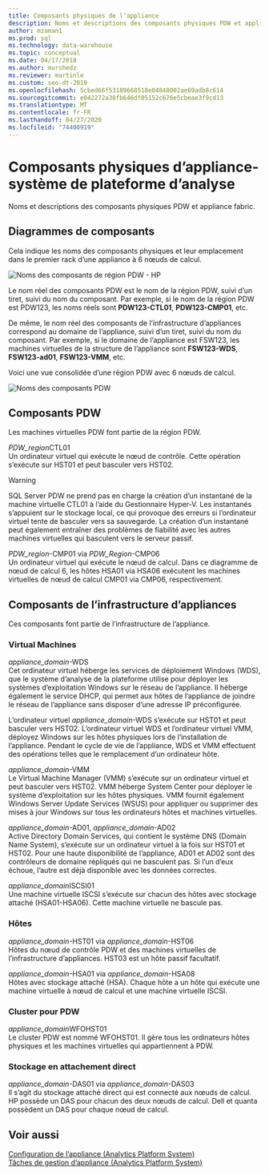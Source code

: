 ```yaml
---
title: Composants physiques de l’appliance
description: Noms et descriptions des composants physiques PDW et appliance fabric.
author: mzaman1
ms.prod: sql
ms.technology: data-warehouse
ms.topic: conceptual
ms.date: 04/17/2018
ms.author: murshedz
ms.reviewer: martinle
ms.custom: seo-dt-2019
ms.openlocfilehash: 5cbed66f53189668518e04848002ae69adb8c614
ms.sourcegitcommit: e042272a38fb646df05152c676e5cbeae3f9cd13
ms.translationtype: MT
ms.contentlocale: fr-FR
ms.lasthandoff: 04/27/2020
ms.locfileid: "74400919"
---
```

# <a name="appliance-physical-components---analytics-platform-system"></a>Composants physiques d’appliance-système de plateforme d’analyse
Noms et descriptions des composants physiques PDW et appliance fabric. 
  
<!-- MISSING LINKS See also [HDInsight Physical Components &#40;Analytics Platform System&#41;](hdinsight-physical-components.md).  -->  
  
## <a name="component-diagrams"></a><a name="diagrams"></a>Diagrammes de composants  
Cela indique les noms des composants physiques et leur emplacement dans le premier rack d’une appliance à 6 nœuds de calcul.  
  
![Noms des composants de région PDW - HP](./media/pdw-and-appliance-fabric-physical-components/APS_HW_ComponentNames-HP.png "APS_HW_ComponentNames-HP")  
  
Le nom réel des composants PDW est le nom de la région PDW, suivi d’un tiret, suivi du nom du composant. Par exemple, si le nom de la région PDW est PDW123, les noms réels sont **PDW123-CTL01**, **PDW123-CMP01**, etc.  
  
De même, le nom réel des composants de l’infrastructure d’appliances correspond au domaine de l’appliance, suivi d’un tiret, suivi du nom du composant. Par exemple, si le domaine de l’appliance est FSW123, les machines virtuelles de la structure de l’appliance sont **FSW123-WDS**, **FSW123-ad01**, **FSW123-VMM**, etc.  
  
Voici une vue consolidée d’une région PDW avec 6 nœuds de calcul.  
  
![Noms des composants PDW](./media/pdw-and-appliance-fabric-physical-components/APS_HW_Names.png "APS_HW_Names")  
  
## <a name="pdw-components"></a><a name="pdw"></a>Composants PDW  
Les machines virtuelles PDW font partie de la région PDW.  
  
*PDW_region*CTL01  
Un ordinateur virtuel qui exécute le nœud de contrôle. Cette opération s’exécute sur HST01 et peut basculer vers HST02.  
  
> [!WARNING]  
> SQL Server PDW ne prend pas en charge la création d’un instantané de la machine virtuelle CTL01 à l’aide du Gestionnaire Hyper-V. Les instantanés s’appuient sur le stockage local, ce qui provoque des erreurs si l’ordinateur virtuel tente de basculer vers sa sauvegarde. La création d’un instantané peut également entraîner des problèmes de fiabilité avec les autres machines virtuelles qui basculent vers le serveur passif.  
  
*PDW_region*-CMP01 via *PDW_Region*-CMP06  
Un ordinateur virtuel qui exécute le nœud de calcul. Dans ce diagramme de nœud de calcul 6, les hôtes HSA01 via HSA06 exécutent les machines virtuelles de nœud de calcul CMP01 via CMP06, respectivement.  
  
## <a name="appliance-fabric-components"></a><a name="fabric"></a>Composants de l’infrastructure d’appliances  
Ces composants font partie de l’infrastructure de l’appliance.  
  
### <a name="virtual-machines"></a>Virtual Machines  
*appliance_domain*-WDS  
Cet ordinateur virtuel héberge les services de déploiement Windows (WDS), que le système d’analyse de la plateforme utilise pour déployer les systèmes d’exploitation Windows sur le réseau de l’appliance. Il héberge également le service DHCP, qui permet aux hôtes de l’appliance de joindre le réseau de l’appliance sans disposer d’une adresse IP préconfigurée.  
  
L’ordinateur virtuel *appliance_domain*-WDS s’exécute sur HST01 et peut basculer vers HST02. L’ordinateur virtuel WDS et l’ordinateur virtuel VMM, déployez Windows sur les hôtes physiques lors de l’installation de l’appliance. Pendant le cycle de vie de l’appliance, WDS et VMM effectuent des opérations telles que le remplacement d’un ordinateur hôte.  
  
*appliance_domain*-VMM  
Le Virtual Machine Manager (VMM) s’exécute sur un ordinateur virtuel et peut basculer vers HST02. VMM héberge System Center pour déployer le système d’exploitation sur les hôtes physiques. VMM fournit également Windows Server Update Services (WSUS) pour appliquer ou supprimer des mises à jour Windows sur tous les ordinateurs hôtes et machines virtuelles.  
  
*appliance_domain*-AD01, *appliance_domain*-AD02  
Active Directory Domain Services, qui contient le système DNS (Domain Name System), s’exécute sur un ordinateur virtuel à la fois sur HST01 et HST02. Pour une haute disponibilité de l’appliance, AD01 et AD02 sont des contrôleurs de domaine répliqués qui ne basculent pas. Si l’un d’eux échoue, l’autre est déjà disponible avec les données correctes.  
  
*appliance_domain*ISCSI01  
Une machine virtuelle ISCSI s’exécute sur chacun des hôtes avec stockage attaché (HSA01-HSA06). Cette machine virtuelle ne bascule pas.  
  
### <a name="hosts"></a>Hôtes  
*appliance_domain*-HST01 via *appliance_domain*-HST06  
Hôtes du nœud de contrôle PDW et des machines virtuelles de l’infrastructure d’appliances. HST03 est un hôte passif facultatif.  
  
*appliance_domain*-HSA01 via *appliance_domain*-HSA08  
Hôtes avec stockage attaché (HSA). Chaque hôte a un hôte qui exécute une machine virtuelle à nœud de calcul et une machine virtuelle ISCSI.  
  
### <a name="cluster-for-pdw"></a>Cluster pour PDW  
*appliance_domain*WFOHST01  
Le cluster PDW est nommé WFOHST01. Il gère tous les ordinateurs hôtes physiques et les machines virtuelles qui appartiennent à PDW.  
  
### <a name="direct-attached-storage"></a>Stockage en attachement direct  
*appliance_domain*-DAS01 via *appliance_domain*-DAS03  
Il s’agit du stockage attaché direct qui est connecté aux nœuds de calcul. HP possède un DAS pour chacun des deux nœuds de calcul. Dell et quanta possèdent un DAS pour chaque nœud de calcul.  
  
## <a name="see-also"></a>Voir aussi  
<!-- MISSING LINKS [Hardware Configurations &#40;Analytics Platform System&#41;](../architecture/hardware-configurations.md)  -->  
[Configuration de l’appliance &#40;Analytics Platform System&#41;](appliance-configuration.md)  
[Tâches de gestion d’appliance &#40;Analytics Platform System&#41;](appliance-management-tasks.md)  
  
